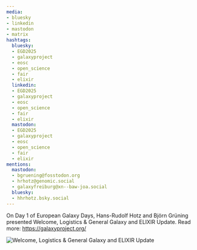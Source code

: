 ```yaml
---
media:
- bluesky
- linkedin
- mastodon
- matrix
hashtags:
  bluesky:
  - EGD2025
  - galaxyproject
  - eosc
  - open_science
  - fair
  - elixir
  linkedin:
  - EGD2025
  - galaxyproject
  - eosc
  - open_science
  - fair
  - elixir
  mastodon:
  - EGD2025
  - galaxyproject
  - eosc
  - open_science
  - fair
  - elixir
mentions:
  mastodon:
  - bgruening@fosstodon.org
  - hrhotz@genomic.social
  - galaxyfreiburg@xn--baw-joa.social
  bluesky:
  - hhrhotz.bsky.social
---
```


On Day 1 of European Galaxy Days, Hans-Rudolf Hotz and Björn Grüning presented Welcome, Logistics & General Galaxy and ELIXIR Update.
Read more: https://galaxyproject.org/

![Welcome, Logistics & General Galaxy and ELIXIR Update](IMAGE_URL_HERE)
